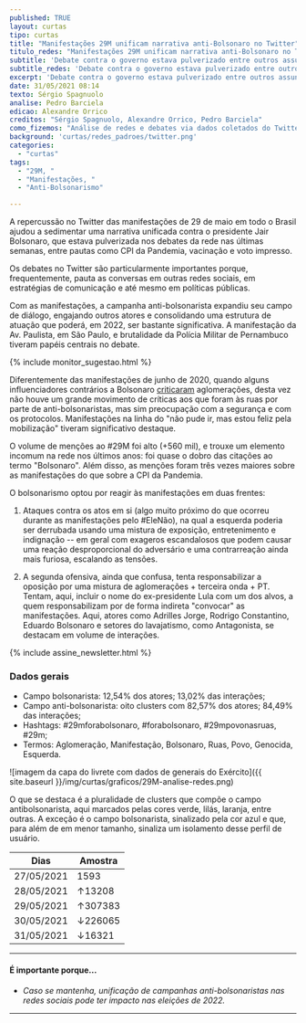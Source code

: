 ```yaml
---
published: TRUE
layout: curtas
tipo: curtas
title: "Manifestações 29M unificam narrativa anti-Bolsonaro no Twitter"
titulo_redes: "Manifestações 29M unificam narrativa anti-Bolsonaro no Twitter"
subtitle: 'Debate contra o governo estava pulverizado entre outros assuntos de destaque nas últimas semanas'
subtitle_redes: 'Debate contra o governo estava pulverizado entre outros assuntos de destaque'
excerpt: 'Debate contra o governo estava pulverizado entre outros assuntos de destaque nas últimas semanas'
date: 31/05/2021 08:14
texto: Sérgio Spagnuolo
analise: Pedro Barciela
edicao: Alexandre Orrico
creditos: "Sérgio Spagnuolo, Alexandre Orrico, Pedro Barciela"
como_fizemos: "Análise de redes e debates via dados coletados do Twitter."
background: 'curtas/redes_padroes/twitter.png'
categories:
  - "curtas"
tags:
  - "29M, "
  - "Manifestações, "
  - "Anti-Bolsonarismo"

---
```


A repercussão no Twitter das manifestações de 29 de maio em todo o Brasil ajudou a sedimentar uma narrativa unificada contra o presidente Jair Bolsonaro, que estava pulverizada nos debates da rede nas últimas semanas, entre pautas como CPI da Pandemia, vacinação e voto impresso.

Os debates no Twitter são particularmente importantes porque, frequentemente, pauta as conversas em outras redes sociais, em estratégias de comunicação e até mesmo em políticas públicas.

Com as manifestações, a campanha anti-bolsonarista expandiu seu campo de diálogo, engajando outros atores e consolidando uma estrutura de atuação que poderá, em 2022, ser bastante significativa. A manifestação da Av. Paulista, em São Paulo, e brutalidade da Polícia Militar de Pernambuco tiveram papéis centrais no debate.

{% include monitor_sugestao.html %}

Diferentemente das manifestações de junho de 2020, quando alguns influenciadores contrários a Bolsonaro [criticaram](https://revistaquem.globo.com/QUEM-News/noticia/2020/06/emicida-rebate-criticas-por-nao-ter-ido-manifestacao-rezando-para-que-o-contagio-tenha-sido-baixo.html) aglomerações, desta vez não houve um grande movimento de críticas aos que foram às ruas por parte de anti-bolsonaristas, mas sim preocupação com a segurança e com os protocolos. Manifestações na linha do "não pude ir, mas estou feliz pela mobilização" tiveram significativo destaque.

O volume de menções ao #29M foi alto (+560 mil), e trouxe um elemento incomum na rede nos últimos anos: foi quase o dobro das citações ao termo "Bolsonaro". Além disso, as menções foram três vezes maiores sobre as manifestações do que sobre a CPI da Pandemia.

O bolsonarismo optou por reagir às manifestações em duas frentes:

1. Ataques contra os atos em si (algo muito próximo do que ocorreu durante as manifestações pelo #EleNão), na qual a esquerda poderia ser derrubada usando uma mistura de exposição, entretenimento e indignação -- em geral com exageros escandalosos que podem causar uma reação desproporcional do adversário e uma contrarreação ainda mais furiosa, escalando as tensões.

2. A segunda ofensiva, ainda que confusa, tenta responsabilizar a oposição por uma mistura de aglomerações + terceira onda + PT. Tentam, aqui, incluir o nome do ex-presidente Lula com um dos alvos, a quem responsabilizam por de forma indireta "convocar" as manifestações. Aqui, atores como Adrilles Jorge, Rodrigo Constantino, Eduardo Bolsonaro e setores do lavajatismo, como Antagonista, se destacam em volume de interações.

{% include assine_newsletter.html %}

### Dados gerais
* Campo bolsonarista: 12,54% dos atores; 13,02% das interações;
* Campo anti-bolsonarista: oito clusters com 82,57% dos atores; 84,49% das interações;  
* Hashtags: #29mforabolsonaro, #forabolsonaro, #29mpovonasruas, #29m;
* Termos: Aglomeração, Manifestação, Bolsonaro, Ruas, Povo, Genocida, Esquerda.


![imagem da capa do livrete com dados de generais do Exército]({{ site.baseurl }}/img/curtas/graficos/29M-analise-redes.png)
<figcaption>O que se destaca é a pluralidade de clusters que compõe o campo antibolsonarista, aqui marcados pelas cores verde, lilás, laranja, entre outras. A exceção é o campo bolsonarista, sinalizado pela cor azul e que, para além de em menor tamanho, sinaliza um isolamento desse perfil de usuário.</figcaption>

| Dias       | Amostra |
|------------|---------|
| 27/05/2021 | 1593    |
| 28/05/2021 | ↑13208  |
| 29/05/2021 | ↑307383 |
| 30/05/2021 | ↓226065 |
| 31/05/2021 | ↓16321  |

---

#### É importante porque...

- *Caso se mantenha, unificação de campanhas anti-bolsonaristas nas redes sociais pode ter impacto nas eleições de 2022.*

---
